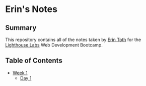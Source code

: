 # Erin's Notes

## Summary
This repository contains all of the notes taken by [Erin Toth](https://github.com/erinltoth) for the [Lighthouse Labs](http://www.lighthouselabs.ca) Web Development Bootcamp.

## Table of Contents
* [Week 1](/Week_1)
  * [Day 1](/Week_1/Day_1)
